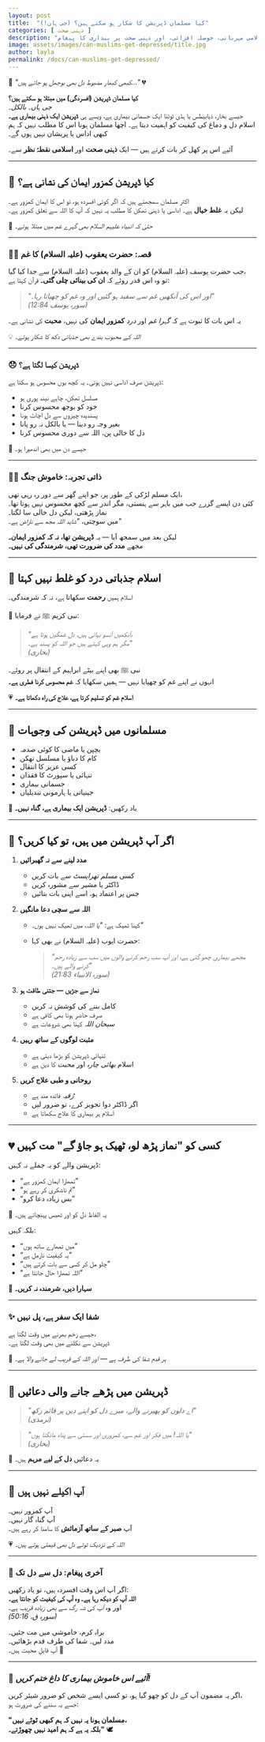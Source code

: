 ```yaml
---
layout: post
title:  "کیا مسلمان ڈپریشن کا شکار ہو سکتے ہیں؟ (جی ہاں!)"
categories: [ ذہنی صحت ]
description: "مسلمان ڈپریشن میں کیوں مبتلا ہوتے ہیں؟ کیا یہ کمزور ایمان کی نشانی ہے؟ اس اسلامی مضمون میں ہم واضح کرتے ہیں کہ ڈپریشن ایک عام ذہنی بیماری ہے جو نبیوں کو بھی لاحق ہوئی۔ قرآن و حدیث سے مثالیں، آسان زبان میں وضاحت، اور سچے جذبات کے ساتھ ایک ایسا رہنمائی مضمون جو ہر مسلمان کے دل کو چھو جائے۔ اسلامی علاج، دعا، اور طبی مدد کا توازن سکھایا گیا ہے۔ اگر آپ یا آپ کا کوئی عزیز خاموشی سے ڈپریشن سے گزر رہا ہے، تو یہ مضمون ایک روشنی کی کرن ہے۔ اسلامی مہربانی، حوصلہ افزائی، اور ذہنی صحت پر بیداری کا پیغام!"
image: assets/images/can-muslims-get-depressed/title.jpg
author: layla
permalink: /docs/can-muslims-get-depressed/
---
```


🌙 *"کبھی کبھار مضبوط دل بھی بوجھل ہو جاتے ہیں..."* 💔

**کیا مسلمان ڈپریشن (افسردگی) میں مبتلا ہو سکتے ہیں؟**  
*جی ہاں۔ بالکل۔*  
جیسے بخار، ذیابیطس یا ہڈی ٹوٹنا ایک جسمانی بیماری ہے، ویسے ہی **ڈپریشن ایک ذہنی بیماری ہے۔**  
اسلام دل و دماغ کی کیفیت کو اہمیت دیتا ہے۔ اچھا مسلمان ہونا اس کا مطلب نہیں کہ ہم کبھی اداس یا پریشان نہیں ہوں گے۔

آئیے اس پر کھل کر بات کرتے ہیں — ایک **ذہنی صحت** اور **اسلامی نقطۂ نظر** سے۔

---

## 🤔 **کیا ڈپریشن کمزور ایمان کی نشانی ہے؟**

اکثر مسلمان سمجھتے ہیں کہ اگر کوئی افسردہ ہو، تو اس کا ایمان کمزور ہے۔  
لیکن یہ **غلط خیال** ہے۔ اداسی یا ذہنی تھکن کا مطلب یہ نہیں کہ آپ کا اللہ سے تعلق کمزور ہے۔

📖 *حتیٰ کہ انبیاء علیہم السلام بھی گہرے غم میں مبتلا ہوئے۔*

---

### 🧕🏽 **قصہ: حضرت یعقوب (علیہ السلام) کا غم**

جب حضرت یوسف (علیہ السلام) کو ان کے والد یعقوب (علیہ السلام) سے جدا کیا گیا،  
تو وہ اس قدر روئے کہ **ان کی بینائی چلی گئی۔** قرآن کہتا ہے:

> _"اور اس کی آنکھیں غم سے سفید ہو گئیں اور وہ غم کو چھپاتا رہا۔"_  
> *(سورہ یوسف 12:84)*

یہ اس بات کا ثبوت ہے کہ *گہرا غم* اور *درد* **کمزور ایمان** کی نہیں، **محبت** کی نشانی ہے۔

💡 *اللہ کے محبوب بندے بھی جذباتی دکھ کا شکار ہوئے۔*

---

### 😞 **ڈپریشن کیسا لگتا ہے؟**

ڈپریشن صرف اداسی نہیں ہوتی۔ یہ کچھ یوں محسوس ہو سکتا ہے:

- مسلسل تھکن، چاہے نیند پوری ہو  
- خود کو بوجھ محسوس کرنا  
- پسندیدہ چیزوں سے دل اچاٹ ہونا  
- بغیر وجہ رو دینا — یا بالکل نہ رو پانا  
- دل کا خالی پن، اللہ سے دوری محسوس کرنا  

🔁 جیسے دن میں بھی اندھیرا ہو۔

---

### 🧕🏽 **ذاتی تجربہ: خاموش جنگ**

ایک مسلم لڑکی کے طور پر، جو اپنے گھر سے دور رہ رہی تھی،  
کئی دن ایسے گزرے جب میں باہر سے ہنستی، مگر اندر سے کچھ محسوس نہیں ہوتا تھا۔  
نماز پڑھتی، لیکن دل خالی سا لگتا۔  
میں سوچتی، *"شاید اللہ مجھ سے ناراض ہے۔"*  

لیکن بعد میں سمجھ آیا — یہ **ڈپریشن تھا، نہ کہ کمزور ایمان۔**  
مجھے **مدد کی ضرورت تھی، شرمندگی کی نہیں۔**

---

## 🌿 **اسلام جذباتی درد کو غلط نہیں کہتا**

اسلام ہمیں **رحمت** سکھاتا ہے، نہ کہ شرمندگی۔

🕋 نبی کریم ﷺ نے فرمایا:

> _"آنکھیں آنسو بہاتی ہیں، دل غمگین ہوتا ہے،  
> مگر ہم وہی کہتے ہیں جو اللہ کو پسند ہے۔"_  
> *(بخاری)*

نبی ﷺ بھی اپنے بیٹے ابراہیم کے انتقال پر روئے۔  
انہوں نے اپنے غم کو چھپایا نہیں — ہمیں سکھایا کہ **غم محسوس کرنا فطری ہے۔**

💗 **اسلام غم کو تسلیم کرتا ہے، علاج کی راہ دکھاتا ہے۔**

---

## 🧩 **مسلمانوں میں ڈپریشن کی وجوہات**

- بچپن یا ماضی کا کوئی صدمہ  
- کام کا دباؤ یا مسلسل تھکن  
- کسی عزیز کا انتقال  
- تنہائی یا سپورٹ کا فقدان  
- جسمانی بیماری  
- جینیاتی یا ہارمونی تبدیلیاں  

🧠 یاد رکھیں: **ڈپریشن ایک بیماری ہے، گناہ نہیں۔**

---

## 🛐 **اگر آپ ڈپریشن میں ہیں، تو کیا کریں؟**

1. **مدد لینے سے نہ گھبرائیں**
   - کسی *مسلم تھراپسٹ* سے بات کریں  
   - ڈاکٹر یا مشیر سے مشورہ کریں  
   - جس پر اعتماد ہو، اسے اپنی بات بتائیں  

2. **اللہ سے سچی دعا مانگیں**
   - کہنا ٹھیک ہے: *"یا اللہ، میں ٹھیک نہیں ہوں۔"*  
   - حضرت ایوب (علیہ السلام) نے بھی کہا:

     > _"مجھے بیماری چھو گئی ہے، اور آپ سب رحم کرنے والوں میں سب سے زیادہ رحم کرنے والے ہیں۔"_  
     > *(سورہ الانبیاء 21:83)*

3. **نماز سے جڑیں — جتنی طاقت ہو**
   - کامل بننے کی کوشش نہ کریں  
   - صرف حاضر ہونا بھی کافی ہے  
   - *سبحان اللہ* کہنا بھی شروعات ہے  

4. **مثبت لوگوں کے ساتھ رہیں**
   - تنہائی ڈپریشن کو بڑھا دیتی ہے  
   - اسلام *بھائی چارہ* اور *محبت* کا دین ہے  

5. **روحانی و طبی علاج کریں**
   - *رُقیہ* فائدہ مند ہے  
   - اگر ڈاکٹر دوا تجویز کرے، تو ضرور لیں  
   - اسلام ہر بیماری کا علاج سکھاتا ہے

---

## 💔 **کسی کو "نماز پڑھ لو، ٹھیک ہو جاؤ گے" مت کہیں**

ڈپریشن والے کو یہ جملے نہ کہیں:

- “تمھارا ایمان کمزور ہے”  
- “تم ناشکری کر رہے ہو”  
- “بس زیادہ دعا کرو”  

🛑 یہ الفاظ دل کو اور ٹھیس پہنچاتے ہیں۔

بلکہ کہیں:

- “میں تمھارے ساتھ ہوں”  
- “یہ کیفیت نارمل ہے”  
- “چلو مل کر کسی سے بات کرتے ہیں”  
- “اللہ تمھارا حال جانتا ہے”  

🤝 **سہارا دیں، شرمندہ نہ کریں۔**

---

### ✨ **شفا ایک سفر ہے، پل نہیں**

جیسے زخم بھرنے میں وقت لگتا ہے،  
ڈپریشن سے نکلنے میں بھی وقت لگتا ہے۔

🎁 *ہر قدم شفا کی طرف ہے — اور اللہ کے قریب لے جانے والا ہے۔*

---

## 💬 **ڈپریشن میں پڑھے جانے والی دعائیں**

> _"اے دلوں کو پھیرنے والے، میرے دل کو اپنے دین پر قائم رکھ"_  
> *(ترمذی)*

> _"یا اللہ! میں فکر اور غم سے، کمزوری اور سستی سے پناہ مانگتا ہوں"_  
> *(بخاری)*

🌼 یہ دعائیں **دل کے لیے مرہم** ہیں۔

---

## 🌈 **آپ اکیلے نہیں ہیں**

آپ کمزور نہیں۔  
آپ گناہ گار نہیں۔  
آپ **صبر کے ساتھ آزمائش** کا سامنا کر رہے ہیں۔

💗 *اللہ کے نزدیک ٹوٹے دل بھی قیمتی ہوتے ہیں۔*

---

### 📌 **آخری پیغام: دل سے دل تک**

اگر آپ اس وقت افسردہ ہیں، تو یاد رکھیں:  
**اللہ آپ کو دیکھ رہا ہے۔ وہ آپ کی کیفیت کو جانتا ہے۔**  
اور وہ *آپ کی شہ رگ سے بھی زیادہ قریب ہے۔*  
*(سورہ ق، 50:16)*

براہِ کرم، خاموشی میں مت جئیں۔  
مدد لیں۔ شفا کی طرف قدم بڑھائیں۔  
آپ قابلِ محبت ہیں۔ 🌸

---

### 📢 *آئیے اس خاموش بیماری کا داغ ختم کریں!*

اگر یہ مضمون آپ کے دل کو چھو گیا ہو، تو کسی ایسے شخص کو ضرور شیئر کریں،  
جسے یہ سننے کی ضرورت ہو:

**"مسلمان ہونا یہ نہیں کہ ہم کبھی ٹوٹے نہیں،  
بلکہ یہ ہے کہ ہم امید نہیں چھوڑتے۔"** 🕊️
